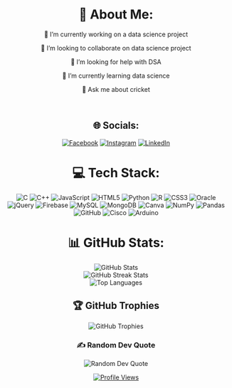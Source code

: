 <div align="center">
  <h1>💫 About Me:</h1>
  <p>🔭 I’m currently working on a data science  project</p>
  <p>👯 I’m looking to collaborate on data science project</p>
  <p>🤝 I’m looking for help with DSA</p>
  <p>🌱 I’m currently learning data science</p>
  <p>💬 Ask me about cricket</p>
  <br>

  <h2>🌐 Socials:</h2>
  <p>
    <a href="https://facebook.com/akash"><img src="https://img.shields.io/badge/Facebook-%231877F2.svg?logo=Facebook&logoColor=white" alt="Facebook"></a>
    <a href="https://instagram.com/i.akashverma"><img src="https://img.shields.io/badge/Instagram-%23E4405F.svg?logo=Instagram&logoColor=white" alt="Instagram"></a>
    <a href="https://linkedin.com/in/iakash"><img src="https://img.shields.io/badge/LinkedIn-%230077B5.svg?logo=linkedin&logoColor=white" alt="LinkedIn"></a>
  </p>

  <h1>💻 Tech Stack:</h1>
  <p>
    <img src="https://img.shields.io/badge/c-%2300599C.svg?style=for-the-badge&logo=c&logoColor=white" alt="C">
    <img src="https://img.shields.io/badge/c++-%2300599C.svg?style=for-the-badge&logo=c%2B%2B&logoColor=white" alt="C++">
    <img src="https://img.shields.io/badge/javascript-%23323330.svg?style=for-the-badge&logo=javascript&logoColor=%23F7DF1E" alt="JavaScript">
    <img src="https://img.shields.io/badge/html5-%23E34F26.svg?style=for-the-badge&logo=html5&logoColor=white" alt="HTML5">
    <img src="https://img.shields.io/badge/python-3670A0?style=for-the-badge&logo=python&logoColor=ffdd54" alt="Python">
    <img src="https://img.shields.io/badge/r-%23276DC3.svg?style=for-the-badge&logo=r&logoColor=white" alt="R">
    <img src="https://img.shields.io/badge/css3-%231572B6.svg?style=for-the-badge&logo=css3&logoColor=white" alt="CSS3">
    <img src="https://img.shields.io/badge/Oracle-F80000?style=for-the-badge&logo=oracle&logoColor=white" alt="Oracle">
    <img src="https://img.shields.io/badge/jquery-%230769AD.svg?style=for-the-badge&logo=jquery&logoColor=white" alt="jQuery">
    <img src="https://img.shields.io/badge/firebase-a08021?style=for-the-badge&logo=firebase&logoColor=ffcd34" alt="Firebase">
    <img src="https://img.shields.io/badge/mysql-4479A1.svg?style=for-the-badge&logo=mysql&logoColor=white" alt="MySQL">
    <img src="https://img.shields.io/badge/MongoDB-%234ea94b.svg?style=for-the-badge&logo=mongodb&logoColor=white" alt="MongoDB">
    <img src="https://img.shields.io/badge/Canva-%2300C4CC.svg?style=for-the-badge&logo=Canva&logoColor=white" alt="Canva">
    <img src="https://img.shields.io/badge/numpy-%23013243.svg?style=for-the-badge&logo=numpy&logoColor=white" alt="NumPy">
    <img src="https://img.shields.io/badge/pandas-%23150458.svg?style=for-the-badge&logo=pandas&logoColor=white" alt="Pandas">
    <img src="https://img.shields.io/badge/github-%23121011.svg?style=for-the-badge&logo=github&logoColor=white" alt="GitHub">
    <img src="https://img.shields.io/badge/cisco-%23049fd9.svg?style=for-the-badge&logo=cisco&logoColor=black" alt="Cisco">
    <img src="https://img.shields.io/badge/-Arduino-00979D?style=for-the-badge&logo=Arduino&logoColor=white" alt="Arduino">
  </p>

  <h1>📊 GitHub Stats:</h1>
  <p>
    <img src="https://github-readme-stats.vercel.app/api?username=iakashverma&theme=blue-green&hide_border=false&include_all_commits=false&count_private=false" alt="GitHub Stats">
    <br/>
    <img src="https://github-readme-streak-stats.herokuapp.com/?user=iakashverma&theme=blue-green&hide_border=false" alt="GitHub Streak Stats">
    <br/>
    <img src="https://github-readme-stats.vercel.app/api/top-langs/?username=iakashverma&theme=blue-green&hide_border=false&include_all_commits=false&count_private=false&layout=compact" alt="Top Languages">
  </p>

  <h2>🏆 GitHub Trophies</h2>
  <p>
    <img src="https://github-profile-trophy.vercel.app/?username=iakashverma&theme=radical&no-frame=false&no-bg=true&margin-w=4" alt="GitHub Trophies">
  </p>

  <h3>✍️ Random Dev Quote</h3>
  <p>
    <img src="https://quotes-github-readme.vercel.app/api?type=horizontal&theme=radical" alt="Random Dev Quote">
  </p>

  <p>
    <a href="https://#"><img src="https://visitcount.itsvg.in/api?id=iakashverma&icon=0&color=0" alt="Profile Views"></a>
  </p>

  <p> <!-- Proudly created with GPRM ( https://gprm.itsvg.in ) --></p>
</div>
